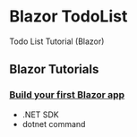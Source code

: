 # Blazor TodoList
Todo List Tutorial (Blazor)

## Blazor Tutorials
### [Build your first Blazor app](https://dotnet.microsoft.com/learn/aspnet/blazor-tutorial/intro)
- .NET SDK
- dotnet command


